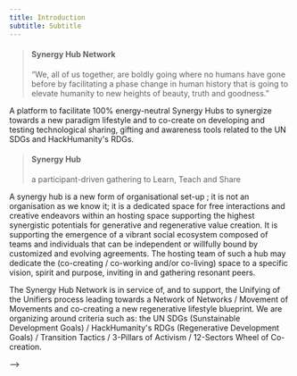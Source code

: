 ```yaml
---
title: Introduction
subtitle: Subtitle
---
```

> #### Synergy Hub Network
>
> “We, all of us together, are boldly going where no humans have gone before by facilitating a phase change in human history that is going to elevate humanity to new heights of beauty, truth and goodness.”


A platform to facilitate 100% energy-neutral Synergy Hubs to synergize towards a new paradigm lifestyle and to co-create on developing and testing technological sharing, gifting and awareness tools related to the UN SDGs and HackHumanity's RDGs.


> #### Synergy Hub
>
> a participant-driven gathering to Learn, Teach and Share

A synergy hub is a new form of organisational set-up ; it is not an organisation as we know it; it is a dedicated space for free interactions and creative endeavors within an hosting space supporting the highest synergistic potentials for generative and regenerative value creation. It is supporting the emergence of a vibrant social ecosystem composed of teams and individuals that can be independent or willfully bound by customized and evolving agreements. The hosting team of such a hub may dedicate the (co-creating / co-working and/or co-living) space to a specific vision, spirit and purpose, inviting in and gathering resonant peers. 

The Synergy Hub Network is in service of, and to support, the Unifying of the Unifiers process leading towards a Network of Networks / Movement of Movements and co-creating a new regenerative lifestyle blueprint. We are organizing around criteria such as: the UN SDGs (Sunstainable Development Goals) / HackHumanity's RDGs (Regenerative Development Goals) / Transition Tactics / 3-Pillars of Activism / 12-Sectors Wheel of Co-creation.

-->

<!-- Equinox is a special moment when day and night, sun and moon, shine and shade all fall into balance together across the world as yin meets yang. Paradoxically, in this synchronisation, the transition of solar to lunar energy is at its highest potential and most dynamic capacity - from Autumn Equinox onwards we accelerate towards night.


